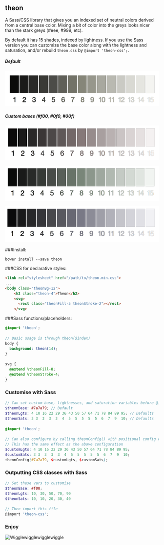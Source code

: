 ## theon

A Sass/CSS library that gives you an indexed set of neutral colors derived from a central base color.
Mixing a bit of color into the greys looks nicer than the stark greys (#eee, #999, etc).

By default it has 15 shades, indexed by lightness. If you use the Sass version you can
customize the base color along with the lightness and saturation, and/or rebuild `theon.css` by `@import 'theon-css';`.

##### Default
![Theon greys](https://raw.githubusercontent.com/jjt/theon/master/theon-screen.png)

##### Custom bases (#f00, #0f0, #00f)
![Theon greys](https://raw.githubusercontent.com/jjt/theon/master/theon-screen-f00.png)

![Theon greys](https://raw.githubusercontent.com/jjt/theon/master/theon-screen-0f0.png)

![Theon greys](https://raw.githubusercontent.com/jjt/theon/master/theon-screen-00f.png)

###Install:
```shell
bower install --save theon
```

###CSS for declarative styles:

```html
<link rel="stylesheet" href="/path/to/theon.min.css">
...
<body class="theonBg-12">
    <h2 class="theon-4">Theon</h2>
    <svg>
      <rect class="theonFill-5 theonStroke-2"></rect>
    </svg>
```

###Sass functions/placeholders:
```scss
@import 'theon';

// Basic usage is through theon($index)
body {
  background: theon(14);
}

svg {
  @extend %theonFill-8;
  @extend %theonStroke-4;
}
```

### Customise with Sass

```scss
// Can set custom base, lightnesses, and saturation variables before @importing theon
$theonBase: #7a7a79; // Default
$theonLgts: 4 10 16 22 29 36 43 50 57 64 71 78 84 89 95; // Defaults
$theonSats: 3 3  3  3  3  4  5  5  5  5  5  6  7  9  10; // Defaults 

@import 'theon';

// Can also configure by calling theonConfig() with positional config options
// This has the same effect as the above configuration
$customLgts: 4 10 16 22 29 36 43 50 57 64 71 78 84 89 95;
$customSats: 3 3  3  3  3  4  5  5  5  5  5  6  7  9  10;
theonConfig(#7a7a79, $customLgts, $customSats); 
```

### Outputting CSS classes with Sass

```scss
// Set these vars to customise
$theonBase: #f00;
$theonLgts: 10, 30, 50, 70, 90
$theonSats: 10, 10, 20, 30, 40

// Then import this file
@import 'theon-css';
```

### Enjoy

![Wigglewigglewigglewiggle](http://img.pandawhale.com/112961-Ramsay-Snow-sausage-gif-Imgur-aNM9.gif)
